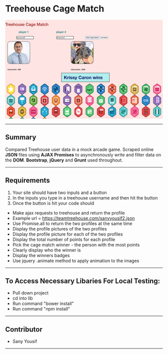 # Treehouse Cage Match

![Splashpage](https://github.com/Sanyyouisf/treehouse-cage-match/blob/Readme/picture/cageMatch.jpg)

<hr>

## Summary
Compared Treehouse user data in a mock arcade game. Scraped online **JSON** files using **AJAX Promises** to asynchronously write and filter data on the **DOM**. **Bootstrap**, **jQuery** and **Grunt** used throughout.

<hr>

## Requirements
1. Your site should have two inputs and a button
1. In the inputs you type in a treehouse username and then hit the button
1. Once the button is hit your code should
 - Make ajax requests to treehouse and return the profile
 - Example url = https://teamtreehouse.com/sanyyousif2.json
 - Use Promise.all to return the two profiles at the same time
 - Display the profile pictures of the two profiles
 - Display the profile picture for each of the two profiles
 - Display the total number of points for each profile
 - Pick the cage match winner - the person with the most points
 - Clearly display who the winner is
 - Display the winners badges
 - Use jquery .animate method to apply animation to the images

<hr>

## To Access Necessary Libaries For Local Testing:
 - Pull down project
 - cd into lib
 - Run command "bower install"
 - Run command "npm install"

 <hr>
 
## Contributor 
 - Sany Yousif

 <hr>
